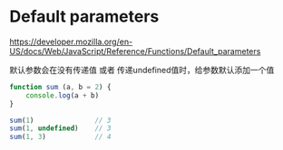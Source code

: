 # Default parameters
https://developer.mozilla.org/en-US/docs/Web/JavaScript/Reference/Functions/Default_parameters

默认参数会在没有传递值 或者 传递undefined值时，给参数默认添加一个值

``` javascript
function sum (a, b = 2) {
    console.log(a + b)
}

sum(1)               // 3
sum(1, undefined)    // 3 
sum(1, 3)            // 4
```